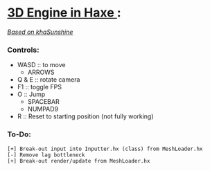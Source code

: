 # [3D Engine in Haxe ](https://github.com/Sondro/3D-Engine): 
[_Based on khaSunshine_](https://github.com/juakob/khaSunshine) 

### Controls:

- WASD		  :: to move
	- ARROWS
- Q & E           :: rotate camera
- F1              :: toggle FPS
- O			  :: Jump
	- SPACEBAR
	- NUMPAD9  
- R			  :: Reset to starting position (not fully working)

### To-Do:
```
[+] Break-out input into Inputter.hx (class) from MeshLoader.hx
[-] Remove lag bottleneck
[+] Break-out render/update from MeshLoader.hx
```